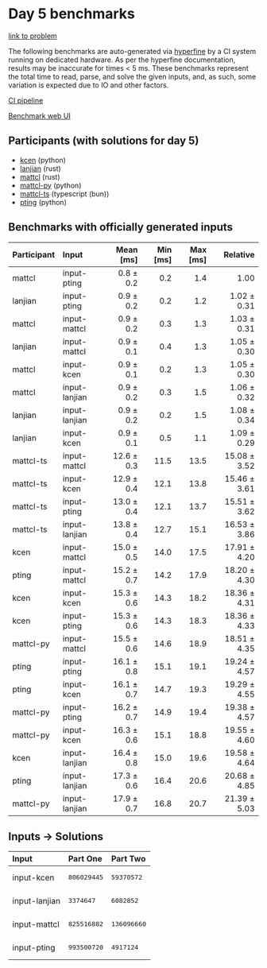 # Day 5 benchmarks

[link to problem](https://adventofcode.com/2023/day/5)

The following benchmarks are auto-generated via
[hyperfine](https://github.com/sharkdp/hyperfine) by a CI system running on
dedicated hardware. As per the hyperfine documentation, results may be
inaccurate for times < 5 ms. These benchmarks represent the total time to read,
parse, and solve the given inputs, and, as such, some variation is expected due
to IO and other factors.

[CI pipeline](http://ci.papercode.net:8080/teams/main/pipelines/aoc2023)

[Benchmark web UI](https://aoc.ancalagon.black)


## Participants (with solutions for day 5)

- [kcen](https://github.com/kcen/aoc2023) (python)
- [lanjian](https://github.com/lanjian/aoc-2023) (rust)
- [mattcl](https://github.com/mattcl/aoc2023) (rust)
- [mattcl-py](https://github.com/mattcl/aoc2023-py) (python)
- [mattcl-ts](https://github.com/mattcl/aoc2023-js) (typescript (bun))
- [pting](https://github.com/pting/aoc2023) (python)


## Benchmarks with officially generated inputs

| Participant | Input | Mean [ms] | Min [ms] | Max [ms] | Relative |
|:---|:---|---:|---:|---:|---:|
| mattcl | input-pting | 0.8 ± 0.2 | 0.2 | 1.4 | 1.00 |
| lanjian | input-pting | 0.9 ± 0.2 | 0.2 | 1.2 | 1.02 ± 0.31 |
| mattcl | input-mattcl | 0.9 ± 0.2 | 0.3 | 1.3 | 1.03 ± 0.31 |
| lanjian | input-mattcl | 0.9 ± 0.1 | 0.4 | 1.3 | 1.05 ± 0.30 |
| mattcl | input-kcen | 0.9 ± 0.1 | 0.2 | 1.3 | 1.05 ± 0.30 |
| mattcl | input-lanjian | 0.9 ± 0.2 | 0.3 | 1.5 | 1.06 ± 0.32 |
| lanjian | input-lanjian | 0.9 ± 0.2 | 0.2 | 1.5 | 1.08 ± 0.34 |
| lanjian | input-kcen | 0.9 ± 0.1 | 0.5 | 1.1 | 1.09 ± 0.29 |
| mattcl-ts | input-mattcl | 12.6 ± 0.3 | 11.5 | 13.5 | 15.08 ± 3.52 |
| mattcl-ts | input-kcen | 12.9 ± 0.4 | 12.1 | 13.8 | 15.46 ± 3.61 |
| mattcl-ts | input-pting | 13.0 ± 0.4 | 12.1 | 13.7 | 15.51 ± 3.62 |
| mattcl-ts | input-lanjian | 13.8 ± 0.4 | 12.7 | 15.1 | 16.53 ± 3.86 |
| kcen | input-mattcl | 15.0 ± 0.5 | 14.0 | 17.5 | 17.91 ± 4.20 |
| pting | input-mattcl | 15.2 ± 0.7 | 14.2 | 17.9 | 18.20 ± 4.30 |
| kcen | input-kcen | 15.3 ± 0.6 | 14.3 | 18.2 | 18.36 ± 4.31 |
| kcen | input-pting | 15.3 ± 0.6 | 14.3 | 18.3 | 18.36 ± 4.33 |
| mattcl-py | input-mattcl | 15.5 ± 0.6 | 14.6 | 18.9 | 18.51 ± 4.35 |
| pting | input-pting | 16.1 ± 0.8 | 15.1 | 19.1 | 19.24 ± 4.57 |
| pting | input-kcen | 16.1 ± 0.7 | 14.7 | 19.3 | 19.29 ± 4.55 |
| mattcl-py | input-pting | 16.2 ± 0.7 | 14.9 | 19.4 | 19.38 ± 4.57 |
| mattcl-py | input-kcen | 16.3 ± 0.6 | 15.1 | 18.8 | 19.55 ± 4.60 |
| kcen | input-lanjian | 16.4 ± 0.8 | 15.0 | 19.6 | 19.58 ± 4.64 |
| pting | input-lanjian | 17.3 ± 0.6 | 16.4 | 20.6 | 20.68 ± 4.85 |
| mattcl-py | input-lanjian | 17.9 ± 0.7 | 16.8 | 20.7 | 21.39 ± 5.03 |


## Inputs -> Solutions

| Input | Part One | Part Two |
|:---|:---|:---|
|input-kcen|<pre>806029445</pre>|<pre>59370572</pre>|
|input-lanjian|<pre>3374647</pre>|<pre>6082852</pre>|
|input-mattcl|<pre>825516882</pre>|<pre>136096660</pre>|
|input-pting|<pre>993500720</pre>|<pre>4917124</pre>|